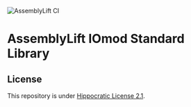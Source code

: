 ![AssemblyLift CI](https://github.com/akkoro/assemblylift-iomod-stdlib/workflows/AssemblyLift%20CI/badge.svg)

# AssemblyLift IOmod Standard Library

## License
This repository is under [Hippocratic License 2.1](LICENSE.md).